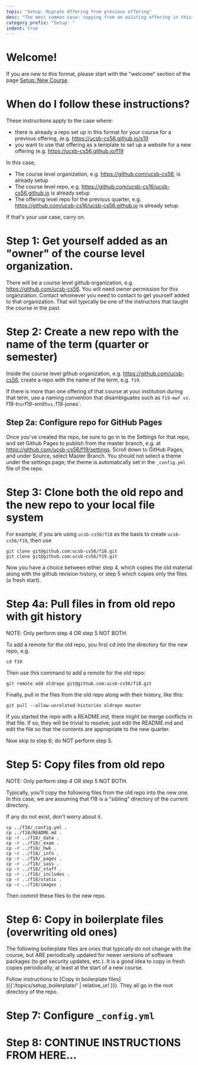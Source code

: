 ```yaml
---
topic: "Setup: Migrate Offering from previous offering"
desc: "The most common case: copying from an existing offering in this format (e.g. F19->W20)"
category_prefix: "Setup: "
indent: true
---
```


<div style="display:none">https://ucsb-cs-course-repos.github.io/topics/setup_offering_from_prev</div>

# Welcome!

If you are new to this format, please start with the "welcome"
section of the page [Setup: New Course](/topics/setup_new_course/).

# When do I follow these instructions?

These instructions apply to the case where:
* there is already a repo set up in this format for your course for a previous offering,
(e.g. <https://ucsb-cs56.github.io/s19> 
* you want to use that offering as a template to set up a website for a new offering (e.g. <https://ucsb-cs56.github.io/f19>

In this case, 

* The course level organization, e.g. <https://github.com/ucsb-cs56>, is already setup 
* The course level repo, e.g. <https://github.com/ucsb-cs16/ucsb-cs56.github.io> is already setup
* The offering level repo for the previous quarter, e.g. <https://github.com/ucsb-cs16/ucsb-cs56.github.io> is already setup

If that's your use case, carry on.

# Step 1: Get yourself added as an "owner" of the course level organization.

There will be a course level github organization, e.g. <https://github.com/ucsb-cs56>. You will need owner permission for this organziation.  Contact whomever you need to contact to get yourself added to that organization. That will typically be one of the instructors that taught the course in the past.

# Step 2: Create a new repo with the name of the term (quarter or semester)

Inside the course level github organization, e.g. <https://github.com/ucsb-cs56>, create a repo with the name of the term, e.g. `f19`.

If there is more than one offering of that course at your institution during that term, use a naming convention that disambiguates such as `f19-mwf vs. `f19-tr` or `f19-smith` vs. `f19-jones`.

## Step 2a: Configure repo for GitHub Pages

Once you've created the repo, be sure to go in to the Settings for that repo, and set Github Pages to publish from the master branch, e.g. at <https://github.com/ucsb-cs56/f19/settings>.  Scroll down to GitHub Pages, and under Source, select Master Branch.  You should not select a theme under the settings page; the theme is automatically set in the `_config.yml` file of the repo.

# Step 3: Clone both the old repo and the new repo to your local file system

For example, if you are using `ucsb-cs56/f18` as the basis to create `ucsb-cs56/f19`, then use 

```
git clone git@github.com:ucsb-cs56/f18.git
git clone git@github.com:ucsb-cs56/f19.git
```

Now you have a choice between either step 4, which copies the old material along with the github revision history, or step 5 which copies only the files (a fresh start).

# Step 4a: Pull files in from old repo with git history

NOTE: Only perform step 4 OR step 5 NOT BOTH.

To add a remote for the old repo, you first cd into the directory for the new repo, e.g.

```
cd f19
```

Then use this command to add a remote for the old repo:

```
git remote add oldrepo git@github.com:ucsb-cs56/f18.git
```

Finally, pull in the files from the old repo along with their history, like this:

```
git pull --allow-unrelated-histories oldrepo master
```

If you started the repo with a README.md, there might be merge conflicts in that file.  If so, they will be trivial to resolve; just edit the README.md and edit the file so that the contents are appropriate to the new quarter.

Now skip to step 6; do NOT perform step 5.

# Step 5: Copy files from old repo 

NOTE: Only perform step 4 OR step 5 NOT BOTH.

Typically, you'll copy the following files from the old repo into the new one.  In this case, we are assuming that f18 is a "sibling" directory of the current directory.  

If any do not exist, don't worry about it.    

```
cp ../f18/_config.yml .
cp ../f18/README.md .
cp -r ../f18/_data .
cp -r ../f18/_exam .
cp -r ../f18/_hwk .
cp -r ../f18/_info .
cp -r ../f18/_pages .
cp -r ../f18/_sass .
cp -r ../f18/_staff .
cp -r ../f18/_includes .
cp -r ../f18/static .
cp -r ../f18/images .
```

Then commit these files to the new repo.

# Step 6: Copy in boilerplate files (overwriting old ones)

The following boilerplate files are ones that typically do not change with the course, but ARE periodically updated for newer versions of software packages (to get security updates, etc.).  It is a good idea to copy in fresh copies periodically; at least at the start of a new course.

Follow instructions to [Copy in boilerplate files]({{'/topics/setup_boilerplate/' | relative_url }}).
They all go in the root directory of the repo.

# Step 7: Configure `_config.yml`

# Step 8: CONTINUE INSTRUCTIONS FROM HERE...
